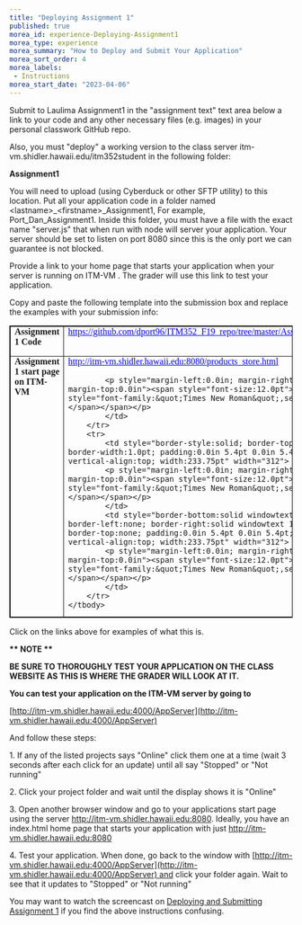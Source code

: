 ```yaml
--- 
title: "Deploying Assignment 1" 
published: true 
morea_id: experience-Deploying-Assignment1
morea_type: experience 
morea_summary: "How to Deploy and Submit Your Application"
morea_sort_order: 4
morea_labels:
 - Instructions
morea_start_date: "2023-04-06"
---
```


Submit to Laulima Assignment1 in the "assignment text" text area below a link to your code and any other necessary files (e.g. images) in your personal classwork GitHub repo.

Also, you must "deploy" a working version to the class server itm-vm.shidler.hawaii.edu/itm352student in the following folder:

**Assignment1**

You will need to upload (using Cyberduck or other SFTP utility) to this location. Put all your application code in a folder named &lt;lastname&gt;_&lt;firstname&gt;_Assignment1, For example, Port_Dan_Assignment1. Inside this folder, you must have a file with the exact name "server.js" that when run with node will server your application. Your server should be set to listen on port 8080 since this is the only port we can guarantee is not blocked.

Provide a link to your home page that starts your application when your server is running on ITM-VM . The grader will use this link to test your application.

Copy and paste the following template into the submission box and replace the examples with your submission info:

<table class="MsoTableGrid" style="border-collapse:collapse; border:solid windowtext 1.0pt">
	<tbody>
		<tr>
			<td style="border-style:solid; border-width:1.0pt; padding:0.0in 5.4pt 0.0in 5.4pt; vertical-align:top; width:233.75pt" width="312">
			<p style="margin-left:0.0in; margin-right:0.0in; margin-top:0.0in"><span style="font-size:12.0pt"><span style="font-family:&quot;Times New Roman&quot;,serif"><strong>Assignment 1 Code</strong></span></span></p>
			</td>
			<td style="border-left:none; border-style:solid; border-width:1.0pt; padding:0.0in 5.4pt 0.0in 5.4pt; vertical-align:top; width:233.75pt" width="312">
			<p style="margin-left:0.0in; margin-right:0.0in; margin-top:0.0in"><span style="font-size:12.0pt"><span style="font-family:&quot;Times New Roman&quot;,serif"><a href="https://github.com/dport96/ITM352_F19_repo/tree/master/Assignment1" rel="noopener" style="color: blue;text-decoration: underline;" target="_blank">https://github.com/dport96/ITM352_F19_repo/tree/master/Assignment1</a></span></span></p>
			</td>
		</tr>
		<tr>
			<td style="border-style:solid; border-top:none; border-width:1.0pt; height:32.8pt; padding:0.0in 5.4pt 0.0in 5.4pt; vertical-align:top; width:233.75pt" width="312">
			<p style="margin-left:0.0in; margin-right:0.0in; margin-top:0.0in"><span style="font-size:12.0pt"><span style="font-family:&quot;Times New Roman&quot;,serif"><strong>Assignment 1 start page on ITM-VM</strong></span></span></p>
			</td>
			<td style="border-bottom:solid windowtext 1.0pt; border-left:none; border-right:solid windowtext 1.0pt; border-top:none; height:32.8pt; padding:0.0in 5.4pt 0.0in 5.4pt; vertical-align:top; width:233.75pt" width="312">
			<p style="margin-left:0.0in; margin-right:0.0in; margin-top:0.0in"><span style="font-size:12.0pt"><span style="font-family:&quot;Times New Roman&quot;,serif"><a href="http://itm-vm.shidler.hawaii.edu:8080/products_store.html" rel="noopener" style="color: blue;text-decoration: underline;" target="_blank">http://itm-vm.shidler.hawaii.edu:8080/products_store.html</a></span></span></p>

			<p style="margin-left:0.0in; margin-right:0.0in; margin-top:0.0in"><span style="font-size:12.0pt"><span style="font-family:&quot;Times New Roman&quot;,serif"></span></span></p>
			</td>
		</tr>
		<tr>
			<td style="border-style:solid; border-top:none; border-width:1.0pt; padding:0.0in 5.4pt 0.0in 5.4pt; vertical-align:top; width:233.75pt" width="312">
			<p style="margin-left:0.0in; margin-right:0.0in; margin-top:0.0in"><span style="font-size:12.0pt"><span style="font-family:&quot;Times New Roman&quot;,serif"></span></span></p>
			</td>
			<td style="border-bottom:solid windowtext 1.0pt; border-left:none; border-right:solid windowtext 1.0pt; border-top:none; padding:0.0in 5.4pt 0.0in 5.4pt; vertical-align:top; width:233.75pt" width="312">
			<p style="margin-left:0.0in; margin-right:0.0in; margin-top:0.0in"><span style="font-size:12.0pt"><span style="font-family:&quot;Times New Roman&quot;,serif"></span></span></p>
			</td>
		</tr>
	</tbody>
</table>

Click on the links above for examples of what this is.

**\*\* NOTE \*\***

**BE SURE TO THOROUGHLY TEST YOUR APPLICATION ON THE CLASS WEBSITE AS THIS IS WHERE THE GRADER WILL LOOK AT IT.**

**You can test your application on the ITM-VM server by going to** 

[http://itm-vm.shidler.hawaii.edu:4000/AppServer](http://itm-vm.shidler.hawaii.edu:4000/AppServer)

And follow these steps:

1\. If any of the listed projects says "Online" click them one at a time (wait 3 seconds after each click for an update) until all say "Stopped" or "Not running"

2\. Click your project folder and wait until the display shows it is "Online"

3\. Open another browser window and go to your applications start page using the server http://itm-vm.shidler.hawaii.edu:8080. Ideally, you have an index.html home page that starts your application with just http://itm-vm.shidler.hawaii.edu:8080

4\. Test your application. When done, go back to the window with [http://itm-vm.shidler.hawaii.edu:4000/AppServer](http://itm-vm.shidler.hawaii.edu:4000/AppServer) and click your folder again. Wait to see that it updates to "Stopped" or "Not running"

You may want to watch the screencast on [Deploying and Submitting Assignment 1](https://youtu.be/KIa49E8Jc7g) if you find the above instructions confusing.